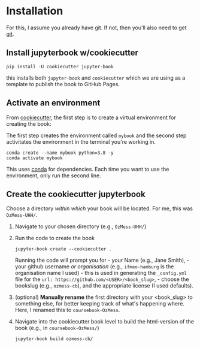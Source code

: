 
#  Installation

For this, I assume you already have git.  If not, then you'll also need to get [git](https://git-scm.com/downloads).

## Install jupyterbook w/cookiecutter

```
pip install -U cookiecutter jupyter-book
```
this installs both `jupyter-book` and `cookiecutter` which we are using as a template to publish the book to GitHub Pages.

## Activate an environment 
From [cookiecutter](https://github.com/executablebooks/cookiecutter-jupyter-book), the first step is to create a virtual environment for creating the book:

The first step creates the environment called `mybook` and the second step activitates the environment in the terminal you're working in.
```
conda create --name mybook python=3.8 -y
conda activate mybook
```
This uses [conda](https://docs.conda.io/en/latest/) for dependencies.  Each time you want to use the environment, only run the second line.



## Create the cookiecutter jupyterbook

Choose a directory *within which* your book will be located. For me, this was `OzMess-UHH/`. 

1. Navigate to your chosen directory (e.g., `OzMess-UHH/`)

2. Run the code to create the book

    ```
    jupyter-book create --cookiecutter .
    ```
    Running the code will prompt you for 
        - your Name (e.g., Jane Smith), 
        - your github username *or organisation* (e.g., `ifmeo-hamburg` is the organisation name I used) - this is used in generating the `_config.yml` file for the `url: https://github.com/<USER>/<book_slug>`, 
        - choose the bookslug (e.g., `ozmess-cb`), and the appropriate license (I used defaults).



3. (optional) **Manually rename** the first directory with your <book_slug> to something else, for better keeping track of what's happening where.  Here, I renamed this to `coursebook-OzMess`. 

4. Navigate into the cookiecutter book level to build the html-version of the book (e.g., in `coursebook-OzMess/`)

    ```
    jupyter-book build ozmess-cb/
    ```
